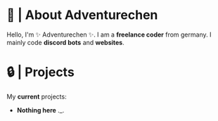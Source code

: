 # 🎨 | About Adventurechen

Hello, I'm ✨ Adventurechen ✨. I am a **freelance coder** from germany. I mainly code **discord bots** and **websites**.

# 🔒 | Projects
My **current** projects:

- **Nothing here** ._.


<!--### Hi there 👋

**Adventurechen/adventurechen** is a ✨ _special_ ✨ repository because its `README.md` (this file) appears on your GitHub profile.

Here are some ideas to get you started:

- 🔭 I’m currently working on ...
- 🌱 I’m currently learning ...
- 👯 I’m looking to collaborate on ...
- 🤔 I’m looking for help with ...
- 💬 Ask me about ...
- 📫 How to reach me: ...
- 😄 Pronouns: ...
- ⚡ Fun fact: ...


